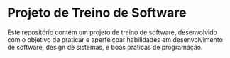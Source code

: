 # Projeto de Treino de Software

Este repositório contém um projeto de treino de software, desenvolvido com o objetivo de praticar e aperfeiçoar habilidades em desenvolvimento de software, design de sistemas, e boas práticas de programação.

